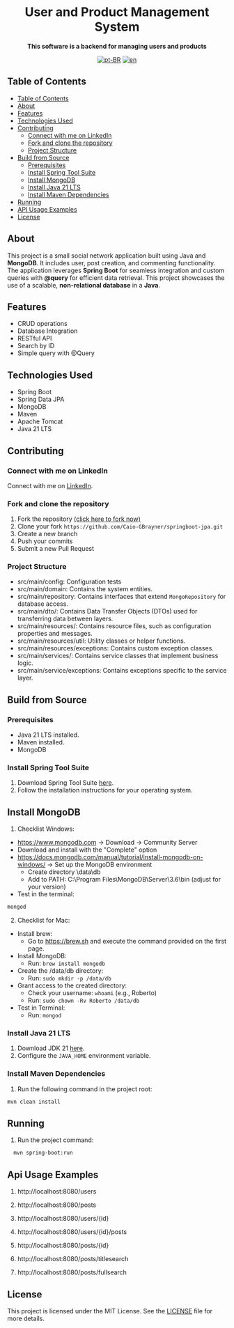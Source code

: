 <div align="center">

<h1 align="center">User and Product Management System</h1>

<p align="center">
    <strong>This software is a backend for managing users and products</strong>
</p>

[![pt-BR](https://img.shields.io/badge/lang-pt--BR-green.svg)](./docs/README.pt-br.md)
[![en](https://img.shields.io/badge/lang-en-red.svg)](./README.md)

</div>

## Table of Contents

- [Table of Contents](#table-of-contents)
- [About](#about)
- [Features](#features)
- [Technologies Used](#technologies-used)
- [Contributing](#contributing)
  - [Connect with me on LinkedIn](#connect-with-me-on-linkedin)
  - [Fork and clone the repository](#fork-and-clone-the-repository)
  - [Project Structure](#project-structure)
- [Build from Source](#build-from-source)
  - [Prerequisites](#prerequisites)
  - [Install Spring Tool Suite](#install-spring-tool-suite)
  - [Install MongoDB](#install-mongoDB)
  - [Install Java 21 LTS](#install-java-21-lts)
  - [Install Maven Dependencies](#install-maven-dependencies)
- [Running](#running)
- [API Usage Examples](#api-usage-examples)
- [License](#license)

## About
This project is a small social network application built using Java and **MongoDB**. It includes user, post creation, and commenting functionality. The application leverages **Spring Boot** for seamless integration and custom queries with **@query** for efficient data retrieval. This project showcases the use of a scalable, **non-relational database** in a **Java**. 

## Features

- CRUD operations
- Database Integration
- RESTful API
- Search by ID
- Simple query with @Query

## Technologies Used

- Spring Boot
- Spring Data JPA
- MongoDB
- Maven
- Apache Tomcat
- Java 21 LTS

## Contributing

### Connect with me on LinkedIn

Connect with me on [LinkedIn](https://www.linkedin.com/in/caiogomesbrayner).

### Fork and clone the repository

1. Fork the repository [(click here to fork now)](https://github.com/Caio-GBrayner/springboot-jpa)
2. Clone your fork `https://github.com/Caio-GBrayner/springboot-jpa.git`
3. Create a new branch
4. Push your commits
5. Submit a new Pull Request

### Project Structure

- src/main/config: Configuration tests
- src/main/domain: Contains the system entities.
- src/main/repository: Contains interfaces that extend `MongoRepository` for database access.
- src/main/dto/: Contains Data Transfer Objects (DTOs) used for transferring data between layers.
- src/main/resources/: Contains resource files, such as configuration properties and messages.
- src/main/resources/util: Utility classes or helper functions.
- src/main/resources/exceptions: Contains custom exception classes.
- src/main/services/: Contains service classes that implement business logic.
- src/main/service/exceptions: Contains exceptions specific to the service layer.

## Build from Source

### Prerequisites

- Java 21 LTS installed.
- Maven installed.
- MongoDB

### Install Spring Tool Suite

1. Download Spring Tool Suite [here](https://spring.io/tools).
2. Follow the installation instructions for your operating system.

## Install MongoDB

1. Checklist Windows:

- https://www.mongodb.com -> Download -> Community Server
- Download and install with the "Complete" option
- https://docs.mongodb.com/manual/tutorial/install-mongodb-on-windows/ -> Set up the MongoDB environment
  - Create directory \data\db
  - Add to PATH: C:\Program Files\MongoDB\Server\3.6\bin (adjust for your version)
- Test in the terminal: 
```bash
mongod
```

2. Checklist for Mac:

- Install brew:
  - Go to https://brew.sh and execute the command provided on the first page.
- Install MongoDB:
  - Run: `brew install mongodb `
- Create the /data/db directory:
  - Run: `sudo mkdir -p /data/db`
- Grant access to the created directory:
  - Check your username: `whoami` (e.g., Roberto)
  - Run: `sudo chown -Rv Roberto /data/db`
- Test in Terminal:
  - Run: `mongod`

### Install Java 21 LTS

1. Download JDK 21 [here](https://www.oracle.com/java/technologies/javase-jdk21-downloads.html).
2. Configure the `JAVA_HOME` environment variable.

### Install Maven Dependencies

1. Run the following command in the project root:
```bash
mvn clean install
```
## Running

1. Run the project command:
```bash
  mvn spring-boot:run
```

## Api Usage Examples

1. http://localhost:8080/users

2. http://localhost:8080/posts

3. http://localhost:8080/users/{id}

4. http://localhost:8080/users/{id}/posts

5. http://localhost:8080/posts/{id}

6. http://localhost:8080/posts/titlesearch

7. http://localhost:8080/posts/fullsearch

## License

This project is licensed under the MIT License. See the [LICENSE](./LICENSE) file for more details.